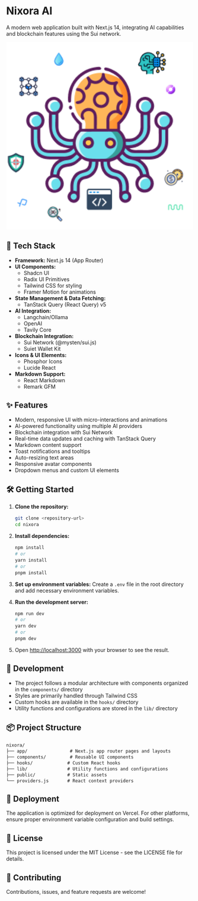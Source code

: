 # Nixora AI

A modern web application built with Next.js 14, integrating AI capabilities and blockchain features using the Sui network.

<p align="center">
  <img src="./public/nixora-tools.png" alt="Nixora Tools Overview" width="800"/>
</p>

## 🚀 Tech Stack

- **Framework:** Next.js 14 (App Router)
- **UI Components:**
  - Shadcn UI
  - Radix UI Primitives
  - Tailwind CSS for styling
  - Framer Motion for animations
- **State Management & Data Fetching:**
  - TanStack Query (React Query) v5
- **AI Integration:**
  - Langchain/Ollama
  - OpenAI
  - Tavily Core
- **Blockchain Integration:**
  - Sui Network (@mysten/sui.js)
  - Suiet Wallet Kit
- **Icons & UI Elements:**
  - Phosphor Icons
  - Lucide React
- **Markdown Support:**
  - React Markdown
  - Remark GFM

## ✨ Features

- Modern, responsive UI with micro-interactions and animations
- AI-powered functionality using multiple AI providers
- Blockchain integration with Sui Network
- Real-time data updates and caching with TanStack Query
- Markdown content support
- Toast notifications and tooltips
- Auto-resizing text areas
- Responsive avatar components
- Dropdown menus and custom UI elements

## 🛠 Getting Started

1. **Clone the repository:**

   ```bash
   git clone <repository-url>
   cd nixora
   ```

2. **Install dependencies:**

   ```bash
   npm install
   # or
   yarn install
   # or
   pnpm install
   ```

3. **Set up environment variables:**
   Create a `.env` file in the root directory and add necessary environment variables.

4. **Run the development server:**

   ```bash
   npm run dev
   # or
   yarn dev
   # or
   pnpm dev
   ```

5. Open [http://localhost:3000](http://localhost:3000) with your browser to see the result.

## 🔧 Development

- The project follows a modular architecture with components organized in the `components/` directory
- Styles are primarily handled through Tailwind CSS
- Custom hooks are available in the `hooks/` directory
- Utility functions and configurations are stored in the `lib/` directory

## 📦 Project Structure

```
nixora/
├── app/                # Next.js app router pages and layouts
├── components/         # Reusable UI components
├── hooks/             # Custom React hooks
├── lib/               # Utility functions and configurations
├── public/            # Static assets
└── providers.js       # React context providers
```

## 🚀 Deployment

The application is optimized for deployment on Vercel. For other platforms, ensure proper environment variable configuration and build settings.

## 📝 License

This project is licensed under the MIT License - see the LICENSE file for details.

## 🤝 Contributing

Contributions, issues, and feature requests are welcome!
